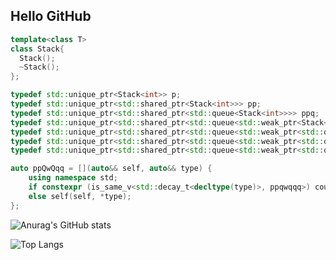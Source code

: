 ## Hello GitHub

```C++
template<class T>
class Stack{
  Stack();
  ~Stack();
};

typedef std::unique_ptr<Stack<int>> p;
typedef std::unique_ptr<std::shared_ptr<Stack<int>>> pp;
typedef std::unique_ptr<std::shared_ptr<std::queue<Stack<int>>>> ppq;
typedef std::unique_ptr<std::shared_ptr<std::queue<std::weak_ptr<Stack<int>>>>> ppqw;
typedef std::unique_ptr<std::shared_ptr<std::queue<std::weak_ptr<std::queue<Stack<int>>>>>> ppqwq;
typedef std::unique_ptr<std::shared_ptr<std::queue<std::weak_ptr<std::queue<std::queue<Stack<int>>>>>>> ppqwqq;
typedef std::unique_ptr<std::shared_ptr<std::queue<std::weak_ptr<std::queue<std::queue<std::queue<Stack<int>>>>>>>> ppqwqqq;

auto ppQwQqq = [](auto&& self, auto&& type) {
    using namespace std;
    if constexpr (is_same_v<std::decay_t<decltype(type)>, ppqwqqq>) cout << "hello github, I'm ppqwqqq";
    else self(self, *type);
};

```

![Anurag's GitHub stats](https://github-readme-stats.vercel.app/api?username=2876225417&show_icons=true&theme=radical)

![Top Langs](https://github-readme-stats.vercel.app/api/top-langs/?username=2876225417&layout=compact&theme=dark)





